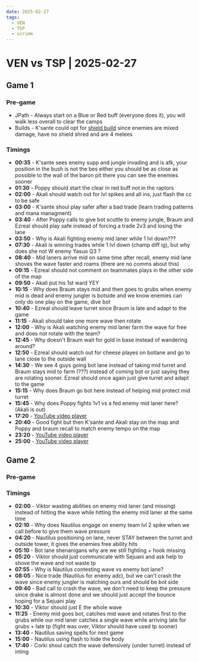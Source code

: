 ```yaml
---
date: 2025-02-27
tags:
  - VEN
  - TSP
  - scrimm
---
```


# VEN vs TSP | 2025-02-27

## Game 1

### Pre-game

- JPath - Always start on a Blue or Red buff (everyone does it), you will walk less overall to clear the camps
- Builds - K'sante could opt for [shield build](https://www.youtube.com/watch?v=AL_wOzwv8Jo) since enemies are mixed damage, have no shield shred and are 4 melees

### Timings

- **00:35** - K'sante sees enemy supp and jungle invading and is afk, your position in the bush is not the bes either you should be as close as possible to the wall of the baron pit there you can see the enemies sooner
- **01:30** - Poppy should start the clear in red buff not in the raptors
- **02:00** - Akali should watch out for lvl spikes and all ins, just flash the cc to be safe
- **03:00** - K'sante shoul play safer after a bad trade (learn trading patterns and mana managment)
- **03:40** - After Poppy calls to give bot scuttle to enemy jungle, Braum and Ezreal should play safe instead of forcing a trade 2v3 and losing the lane
- **03:50** - Why is Akali fighting enemy mid laner while 1 lvl down???
- **07:30** - Akali is winning trades while 1 lvl down (champ diff ig), but why does she not W enemy Yasuo Q3 ?
- **08:40** - Mid laners arrive mid on same time after recall, enemy mid lane shoves the wave faster and roams (there are no comms about this)
- **09:15** - Ezreal should not comment on teammates plays in the other side of the map
- **09:50** - Akali put his 1st ward YEY
- **10:15** - Why does Braum stays mid and then goes to grubs when enemy mid is dead and enemy jungler is botside and we know enemies can only do one play on the game, dive bot
- **10:40** - Ezreal should leave turret since Braum is late and adapt to the game
- **11:15** - Akali should take one more wave then rotate
- **12:00** - Why is Akali watching enemy mid laner farm the wave for free and does not rotate with the team?
- **12:45** - Why doesn't Braum wait for gold in base instead of wandering around?
- **12:50** - Ezreal should watch out for cheese playes on botlane and go to lane close to the outside wall
- **14:30** - We see 4 guys going bot lane instead of taking mid turret and Braum stays mid to farm (???) instead of coming bot or just saying they are rotating sooner. Ezreal should once again just give turret and adapt to the game
- **15:15** - Why does Braum go bot here instead of helping mid protect mid turret
- **15:45** - Why does Poppy fights 1v1 vs a fed enemy mid laner here? (Akali is out)
- **17:20** - [YouTube video player](https://www.youtube.com/embed/HecdUA3-vWM?si=IvqHZyvGNBU0CvrA)
- **20:40** - Good fight but then K'sante and Akali stay on the map and Poppy and braum recall to match enemy tempo on the map
- **23:20** - [YouTube video player](https://www.youtube.com/embed/dR10HsdmjXs?si=2NQdluu4HkNtZ2V-)
- **25:00** - [YouTube video player](https://www.youtube.com/embed/ZntW4g8CXy8?si=feYYD6pCLGentAoU)

## Game 2

### Pre-game

### Timings

- **02:00** - Viktor wasting abilities on enemy mid laner (and missing) instead of hitting the wave while hitting the enemy mid laner at the same time
- **02:10** - Why does Nautilus engage on enemy team lvl 2 spike when we call before to give them wave pressure
- **04:20** - Nautilus positioning on lane, never STAY between the turret and outside tower, it gives the enemies free ability hits
- **05:10** - Bot lane shenanigans why are we still fighting + hook missing
- **05:20** - Viktor should just communicate with Sejuani and ask help to shove the wave and not waste tp
- **07:55** - Why is Nautilus contesting wave vs enemy bot lane?
- **08:05** - Nice trade (Nautilus for enemy adc), but we can't crash the wave since enemy jungler is matching ours and should be bot side
- **09:40** - Bad call to crash the wave, we don't need to keep the pressure since drake is almost done and we should just accept the bounce hoping for a Sejuani play
- **10:30** - Viktor should just E the whole wave
- **11:25** - Enemy mid goes bot, catches mid wave and rotates first to the grubs while our mid laner catches a single wave while arriving late for grubs + late tp (fight was over, Viktor should have used tp sooner)
- **13:40** - Nautilus saving spells for next game
- **15:00** - Nautilus using flash to hide the body
- **17:40** - Corki shoul catch the wave defensively (under turret) instead of inting
